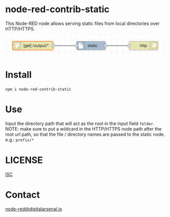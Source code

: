 # node-red-contrib-static

This Node-RED node allows serving static files from local directories over HTTP/HTTPS.

![flow](flow.png)

# Install

`npm i node-red-contrib-static`

# Use

Input the directory path that will act as the root in the input field `folder`. NOTE: make sure to put a wildcard in the HTTP/HTTPS node path after the root url path, so that the file / directory names are passed to the static node. e.g.: `prefix/*`

# LICENSE

[ISC](https://opensource.org/licenses/ISC)

# Contact

[node-red@digitalarsenal.io](mailto:node-red@digitalarsenal.io)